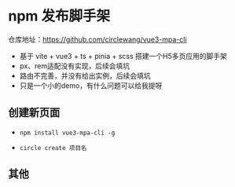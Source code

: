 
# npm 发布脚手架

仓库地址：https://github.com/circlewang/vue3-mpa-cli

- 基于 vite + vue3 + ts + pinia + scss 搭建一个H5多页应用的脚手架
- px、rem适配没有实现，后续会填坑
- 路由不完善，并没有给出实例，后续会填坑
- 只是一个小的demo，有什么问题可以给我提呀

## 创建新页面

- `npm install vue3-mpa-cli -g`

- `circle create 项目名`

## 其他
